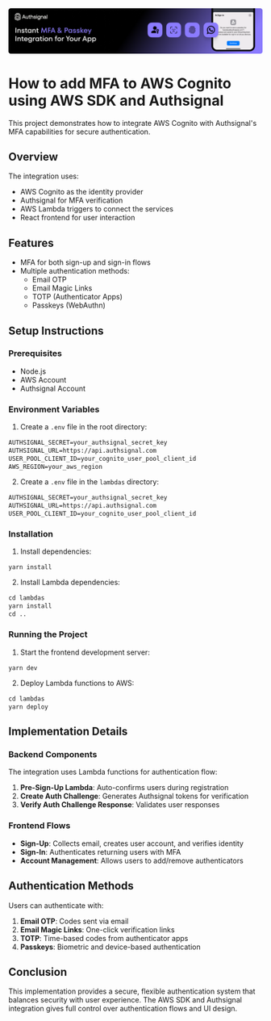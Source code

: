 <img width="1070" alt="Authsignal" src="https://raw.githubusercontent.com/authsignal/aws-cognito-web-sdk-example/main/.github/images/authsignal.png">

# How to add MFA to AWS Cognito using AWS SDK and Authsignal

This project demonstrates how to integrate AWS Cognito with Authsignal's MFA capabilities for secure authentication.

## Overview

The integration uses:
- AWS Cognito as the identity provider
- Authsignal for MFA verification
- AWS Lambda triggers to connect the services
- React frontend for user interaction

## Features

- MFA for both sign-up and sign-in flows
- Multiple authentication methods:
  - Email OTP
  - Email Magic Links
  - TOTP (Authenticator Apps)
  - Passkeys (WebAuthn)

## Setup Instructions

### Prerequisites

- Node.js
- AWS Account
- Authsignal Account

### Environment Variables

1. Create a `.env` file in the root directory:

```
AUTHSIGNAL_SECRET=your_authsignal_secret_key
AUTHSIGNAL_URL=https://api.authsignal.com
USER_POOL_CLIENT_ID=your_cognito_user_pool_client_id
AWS_REGION=your_aws_region
```

2. Create a `.env` file in the `lambdas` directory:

```
AUTHSIGNAL_SECRET=your_authsignal_secret_key
AUTHSIGNAL_URL=https://api.authsignal.com
USER_POOL_CLIENT_ID=your_cognito_user_pool_client_id
```

### Installation

1. Install dependencies:
```
yarn install
```

2. Install Lambda dependencies:
```
cd lambdas
yarn install
cd ..
```

### Running the Project

1. Start the frontend development server:
```
yarn dev
```

2. Deploy Lambda functions to AWS:
```
cd lambdas
yarn deploy
```

## Implementation Details

### Backend Components

The integration uses Lambda functions for authentication flow:

1. **Pre-Sign-Up Lambda**: Auto-confirms users during registration
2. **Create Auth Challenge**: Generates Authsignal tokens for verification
3. **Verify Auth Challenge Response**: Validates user responses

### Frontend Flows

- **Sign-Up**: Collects email, creates user account, and verifies identity
- **Sign-In**: Authenticates returning users with MFA
- **Account Management**: Allows users to add/remove authenticators

## Authentication Methods

Users can authenticate with:

1. **Email OTP**: Codes sent via email
2. **Email Magic Links**: One-click verification links
3. **TOTP**: Time-based codes from authenticator apps
4. **Passkeys**: Biometric and device-based authentication

## Conclusion

This implementation provides a secure, flexible authentication system that balances security with user experience. The AWS SDK and Authsignal integration gives full control over authentication flows and UI design.

